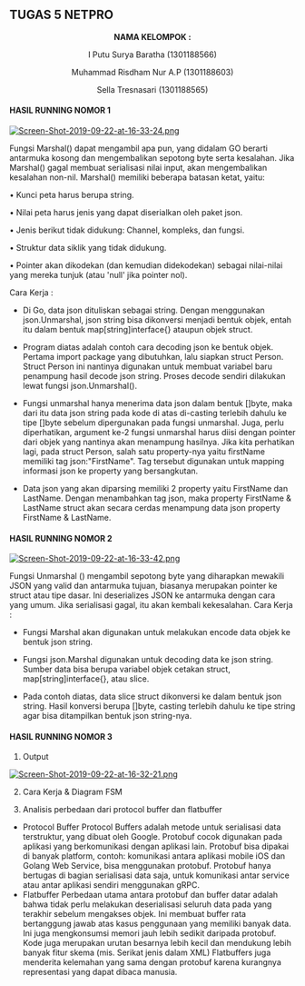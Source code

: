## TUGAS 5 NETPRO ##

<p align="center"
  <a><strong>  NAMA KELOMPOK :  </strong></a> 
</p>
<p align="center">
  <a>  I Putu Surya Baratha (1301188566)  </a> 
</p> 

<p align="center">
  <a>  Muhammad Risdham Nur A.P (1301188603)  </a> 
</p>

<p align="center">
  <a>  Sella Tresnasari  (1301188565)  </a> 
</p> 

#### HASIL RUNNING NOMOR 1 ####

[![Screen-Shot-2019-09-22-at-16-33-24.png](https://i.postimg.cc/44FsNjts/Screen-Shot-2019-09-22-at-16-33-24.png)](https://postimg.cc/CdDWcPmQ)

Fungsi Marshal() dapat mengambil apa pun, yang didalam GO berarti antarmuka kosong dan mengembalikan sepotong byte serta  kesalahan. Jika Marshal() gagal membuat serialisasi nilai input, akan mengembalikan kesalahan non-nil. Marshal() memiliki beberapa batasan ketat, yaitu:

•	Kunci peta harus berupa string.

•	Nilai peta harus jenis yang dapat diserialkan oleh paket json.

•	Jenis berikut tidak didukung: Channel, kompleks, dan fungsi.

•	Struktur data siklik yang tidak didukung.

•	Pointer akan dikodekan (dan kemudian didekodekan) sebagai nilai-nilai yang mereka tunjuk (atau 'null' jika pointer nol).

Cara Kerja :

* Di Go, data json dituliskan sebagai string. Dengan menggunakan json.Unmarshal, json string bisa dikonversi menjadi bentuk objek, entah itu dalam bentuk map[string]interface{} ataupun objek struct.

* Program diatas adalah contoh cara decoding json ke bentuk objek. Pertama import package yang dibutuhkan, lalu siapkan struct Person. Struct Person ini nantinya digunakan untuk membuat variabel baru penampung hasil decode json string. Proses decode sendiri dilakukan lewat fungsi json.Unmarshal(). 

* Fungsi unmarshal hanya menerima data json dalam bentuk []byte, maka dari itu data json string pada kode di atas di-casting terlebih dahulu ke tipe []byte sebelum dipergunakan pada fungsi unmarshal. Juga, perlu diperhatikan, argument ke-2 fungsi unmarshal harus diisi dengan pointer dari objek yang nantinya akan menampung hasilnya. Jika kita perhatikan lagi, pada struct Person, salah satu property-nya yaitu firstName memiliki tag json:"FirstName". Tag tersebut digunakan untuk mapping informasi json ke property yang bersangkutan.

* Data json yang akan diparsing memiliki 2 property yaitu FirstName dan LastName. Dengan menambahkan tag json, maka property FirstName & LastName struct akan secara cerdas menampung data json property FirstName & LastName.

#### HASIL RUNNING NOMOR 2 ####

[![Screen-Shot-2019-09-22-at-16-33-42.png](https://i.postimg.cc/T2kY5K88/Screen-Shot-2019-09-22-at-16-33-42.png)](https://postimg.cc/MXQ8hKKt)

Fungsi Unmarshal () mengambil sepotong byte yang diharapkan mewakili JSON yang valid dan antarmuka tujuan,  biasanya merupakan pointer ke struct atau tipe dasar. Ini deserializes JSON ke antarmuka dengan cara yang umum. Jika serialisasi gagal, itu akan kembali kekesalahan.
Cara Kerja : 
* Fungsi Marshal akan digunakan untuk melakukan encode data objek ke bentuk json string.

* Fungsi json.Marshal digunakan untuk decoding data ke json string. Sumber data bisa berupa variabel objek cetakan struct, map[string]interface{}, atau slice.

* Pada contoh diatas, data slice struct dikonversi ke dalam bentuk json string. Hasil konversi berupa []byte, casting terlebih dahulu ke tipe string agar bisa ditampilkan bentuk json string-nya.

#### HASIL RUNNING NOMOR 3 ####

1. Output

[![Screen-Shot-2019-09-22-at-16-32-21.png](https://i.postimg.cc/L5qd16fR/Screen-Shot-2019-09-22-at-16-32-21.png)](https://postimg.cc/p5t1Nvq1)

2.	Cara Kerja & Diagram FSM

3.	Analisis perbedaan dari protocol buffer dan flatbuffer
-	Protocol Buffer
Protocol Buffers adalah metode untuk serialisasi data terstruktur, yang dibuat oleh Google. Protobuf cocok digunakan pada aplikasi yang berkomunikasi dengan aplikasi lain. Protobuf bisa dipakai di banyak platform, contoh: komunikasi antara aplikasi mobile iOS dan Golang Web Service, bisa menggunakan protobuf.
Protobuf hanya bertugas di bagian serialisasi data saja, untuk komunikasi antar service atau antar aplikasi sendiri menggunakan gRPC.
-	Flatbuffer
Perbedaan utama antara protobuf dan buffer datar adalah bahwa tidak perlu melakukan deserialisasi seluruh data pada yang terakhir sebelum mengakses objek. Ini membuat buffer rata bertanggung jawab atas kasus penggunaan yang memiliki banyak data. Ini juga mengkonsumsi memori jauh lebih sedikit daripada protobuf.
Kode juga merupakan urutan besarnya lebih kecil dan mendukung lebih banyak fitur skema (mis. Serikat jenis dalam XML)
Flatbuffers juga menderita kelemahan yang sama dengan protobuf karena kurangnya representasi yang dapat dibaca manusia.
